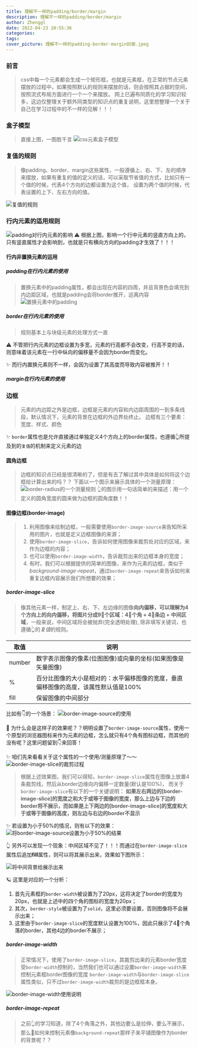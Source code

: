 ```yaml
---
title: 理解不一样的padding/border/margin
description: 理解不一样的padding/border/margin
author: Zhenggl
date: 2022-04-23 10:55:36
categories:
tags:
cover_picture: 理解不一样的padding-border-margin封面.jpeg
---
```


### 前言
> css中每一个元素都会生成一个矩形框，也就是元素框，在正常的节点元素摆放的过程中，如果按照默认的规则来摆放的话，则会按照其占据的空间，按照流式布局方面进行一个一个来摆放。
> 网上已遍布同质化的学习知识较多，这边仅整理关于额外同类型的知识点的重复说明，这里想整理一个关于自己在学习过程中的不一样的见解！！！

### 盒子模型
> 直接上图，一图胜千言
> ![css元素盒子模型](css元素盒子模型.png)


### 复值的规则
> 像padding、border、margin这些属性，一般遵循上、右、下、左的顺序来摆放，如果有重复的值的定义的话，可以采取节省值的方式，比如只有一个值的时候，代表4个方向的边都设置为这个值，
> 设置为两个值的时候，代表设置的上下、左右方向的值。

![复值的规则](复值的规则.jpg)

### 行内元素的适用规则
![padding对行内元素的影响](padding对行内元素的影响.png)
⚠️ 根据上图，影响一个行中元素的竖直方向上的，只有竖直属性才会影响到，也就是只有横向方向的padding才生效了！！！

#### 行内非置换元素的运用

##### padding在行内元素的使用
> 置换元素中的padding属性，都会出现在内容的四周，并且背景色会填充到内边距区域，也就是padding会将border推开，远离内容
> ![置换元素中的padding](置换元素中的padding.png)

##### border在行内元素的使用
> 规则基本上与块级元素的处理方式一直

⚠️ 不管把行内元素的边框设置为多宽，元素的行高都不会改变，行高不变的话，则意味着该元素在一行中纵向的偏移量不会因为border而变化。

✨ 而行内置换元素则不一样，会因为设置了其高度而导致内容被推开！！

##### margin在行内元素的使用

### 边框
> 元素的内边距之外是边框，边框是元素的内容和内边距周围的一到多条线段，默认情况下，元素的背景在边框的外边界处终止。
> 边框有三个要素：宽度、样式、颜色

✨ `border`属性也是允许直接通过单独定义4个方向上的border属性，也遵循👆所提及到的`复值`的机制来定义元素的边

#### 圆角边框
> 边框的知识点已经是很清晰的了，但是有去了解过其中具体是如何将这个边框给计算出来的吗？？
> 下面以一个图示来展示具体的一个测量原理：
> ![border-radius的一个测量规则](border-radius的一个测量规则.png)
> 👆的图示用一句话简单的来描述：用一个定义的圆角宽度的圆来做为边框的圆角度数！！

#### 图像边框(border-image)
> 1. 利用图像来绘制边框，一般需要使用`border-image-source`来告知所采用的图片，也就是定义边框图像的来源；
> 2. 使用`border-image-slice`，告诉如何使用图像来裁剪处对应的区域，来作为边框的内容；
> 3. 也可以使用`border-image-width`，告诉裁剪出来的边框本身的宽度；
> 4. 有时，我们可以根据提供的简单的图像，来作为元素的边框，类似于*background-image-repeat*，通过`border-image-repeat`来告诉如何来重复边框内容展示我们所想要的效果；

##### border-image-slice
> 像其他元素一样，制定上、右、下、左边缘的图像**向内偏移，可以理解为4个方向上的向内偏移，将图片分成9⃣️个区域：4⃣️个角 + 4⃣️条边 + 中间区域**，一般来说，中间区域将会被抛弃(完全透明处理),
> 除非填写关键词，也遵循👆的*复值*的规则。

| 取值 | 说明 |
|---|---|
| number | 数字表示图像的像素(位图图像)或向量的坐标(如果图像是矢量图像) |
| % | 百分比图像的大小是相对的：水平偏移图像的宽度，垂直偏移图像的高度，该属性默认值是100% |
| fill | 保留图像的中间部分 |

比如有👇的一个场景：
![border-image-source的使用](border-image-source的使用.png)

🤔 为什么会是这样子的效果呢？？明明设置了`border-image-source`属性，使用一个原型的浏览器图标来作为元素的边框，怎么就只有4个角有图标边框，而其他的没有呢？这里问题留到👇来回答！

✨ 咱们先来看看关于这个属性的一个使用/测量原理了～～
![border-image-slice的裁剪过程](border-image-slice的裁剪过程.gif)
> 根据上述效果图，我们可以得知，`border-image-slice`属性在图像上放置4条裁剪线，然后从border边缘向内偏移一定数量(默认是100%)，
> 而关于`border-image-slice`有以下的一个关键说明：
> **如果左右两边的[border-image-slice]的宽度之和大于或等于图像的宽度，那么上边与下边的border将不展示，而如果是上下两边的[border-image-slice]的宽度和大于或等于图像的高度，则左边与右边的border不显示**

✨ 若设置为小于50%的情况，则有以下的效果：
![将border-image-source设置为小于50%的结果](将border-image-source设置为小于50%的结果.png)

👆 另外可以发现一个现象：中间区域不见了！！！而通过在`border-image-slice`属性后追加**fill**属性，则可以将其展示出来，效果如下图所示：

![将中间背景给展示出来](将中间背景给展示出来.png)

🪐 这里是对应的一个分析：
1. 首先元素框的`border-width`被设置为了20px，这将决定了border的宽度为20px，也就是上述中的四个角的图标的宽度为20px；
2. 其次，`border-style`被设置为了`solid`，这里必须要设置，否则图像将不会展示出来；
3. 这里由于`border-image-slice`的宽度默认设置为100%，因此只展示了4⃣️个角落的border，其他4边的border不展示；

##### border-image-width
> 正常情况下，使用了`border-image-slice`，其裁剪出来的元素border宽度受`border-width`控制的，当然我们也可以通过设置`border-image-width`来控制元素框border图像的宽度
> `border-image-width`与`border-image-slice`属性类似，只不过`border-image-width`裁剪的是边框框本身。

![border-image-width使用说明](border-image-width使用说明.png)

##### border-image-repeat
> 之前👆的学习知道，除了4个角落之外，其他边要么是拉伸，要么不展示，那么🤔如何来控制元素像`background-repeat`那样子来平铺图像作为border的背景呢？？
